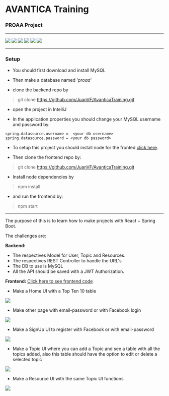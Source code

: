 # AVANTICA Training 
### PROAA Project

------------

![](https://img.shields.io/maven-central/v/org.springframework.boot/spring-boot-starter-data-jpa?label=spring-boot-starter-data-jpa) ![](https://img.shields.io/maven-central/v/org.springframework.boot/spring-boot-starter-web?label=spring-boot-starter-web) ![](https://img.shields.io/maven-central/v/org.springframework.boot/spring-boot-starter-security?label=spring-boot-starter-security) ![](https://img.shields.io/maven-central/v/com.google.code.gson/gson?label=gson) ![](https://img.shields.io/maven-central/v/com.squareup.okhttp3/okhttp?label=gson) ![](https://img.shields.io/maven-central/v/io.jsonwebtoken/jjwt?label=jjwt) 

------------

### Setup

- You should first download and install MySQL

- Then make a database named '*proaa*'

- clone the backend repo by

> git clone https://github.com/JuanVF/AvanticaTraining.git

- open the project in IntelliJ

- In the application.properties you should change your MySQL username and password by:

```
spring.datasource.username =  <your db username>
spring.datasource.password = <your db password>
```


- To setup this project you should install node for the fronted [click here](https://nodejs.org/es/download/ "click here").

- Then clone the frontend repo by:

> git clone https://github.com/JuanVF/AvanticaTraining.git

- Install node dependencies by

> npm install

- and run the frontend by:

> npm start

------------


The purpose of this is to learn how to make projects with React + Spring Boot.

The challenges are:

**Backend:**

- The respectives Model for User, Topic and Resources.
- The respectives REST Controller to handle the URL's
- The DB to use is MySQL
- All the API should be saved with a JWT Authorization.

**Frontend:** [Click here to see frontend code](https://github.com/JuanVF/AvanticaTraining "Click here to see frontend code")

- Make a Home UI with a Top Ten 10 table

![](https://i.imgur.com/CvKHPRr.png)

- Make other page with email-password or with Facebook login

![](https://i.imgur.com/qPIXAo6.jpg)

- Make a SignUp UI to register with Facebook or with email-password

![](https://i.imgur.com/Sw7Y8lZ.jpg)

- Make a Topic UI where you can add a Topic and see a table with all the topics added, also this table should have the option to edit or delete a selected topic

![](https://i.imgur.com/OguCTGL.jpg)

- Make a Resource UI with the same Topic UI functions

![](https://i.imgur.com/rBSAdYs.jpg)

